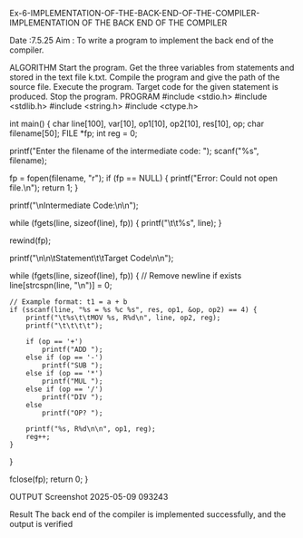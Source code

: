 Ex-6-IMPLEMENTATION-OF-THE-BACK-END-OF-THE-COMPILER-
IMPLEMENTATION OF THE BACK END OF THE COMPILER

Date :7.5.25
Aim :
To write a program to implement the back end of the compiler.

ALGORITHM
Start the program.
Get the three variables from statements and stored in the text file k.txt.
Compile the program and give the path of the source file.
Execute the program.
Target code for the given statement is produced.
Stop the program.
PROGRAM
#include <stdio.h> #include <stdlib.h> #include <string.h> #include <ctype.h>

int main() { char line[100], var[10], op1[10], op2[10], res[10], op; char filename[50]; FILE *fp; int reg = 0;

printf("Enter the filename of the intermediate code: ");
scanf("%s", filename);

fp = fopen(filename, "r");
if (fp == NULL) {
    printf("Error: Could not open file.\n");
    return 1;
}

printf("\nIntermediate Code:\n\n");

while (fgets(line, sizeof(line), fp)) {
    printf("\t\t%s", line);
}

rewind(fp);

printf("\n\n\tStatement\t\tTarget Code\n\n");

while (fgets(line, sizeof(line), fp)) {
    // Remove newline if exists
    line[strcspn(line, "\n")] = 0;

    // Example format: t1 = a + b
    if (sscanf(line, "%s = %s %c %s", res, op1, &op, op2) == 4) {
        printf("\t%s\t\tMOV %s, R%d\n", line, op2, reg);
        printf("\t\t\t\t");

        if (op == '+')
            printf("ADD ");
        else if (op == '-')
            printf("SUB ");
        else if (op == '*')
            printf("MUL ");
        else if (op == '/')
            printf("DIV ");
        else
            printf("OP? ");

        printf("%s, R%d\n\n", op1, reg);
        reg++;
    }
}

fclose(fp);
return 0;
}

OUTPUT
Screenshot 2025-05-09 093243

Result
The back end of the compiler is implemented successfully, and the output is verified
